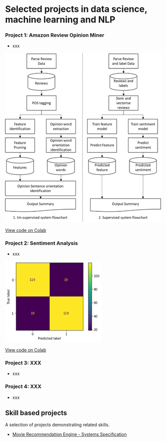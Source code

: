 # Selected projects in data science, machine learning and NLP

### Project 1: Amazon Review Opinion Miner
- xxx

<img src="/assets/img/Opinion_miner2.png?raw=true" />

[View code on Colab](https://colab.research.google.com/drive/1zILnLQoPnLT16piimskrr6zvKRHz2HQu?usp=sharing)


### Project 2: Sentiment Analysis
- xxx

<img src="/assets/img/Sentiment1.png?raw=true" />

[View code on Colab](https://colab.research.google.com/drive/17rThwshyOWZeLRjhbPkgRRnMWI5OqEYF?usp=sharing)

### Project 3: XXX
- xxx

### Project 4: XXX
- xxx

## Skill based projects
A selection of projects demonstrating related skills.
- [Movie Recommendation Engine - Systems Specification](https://drive.google.com/file/d/1DuduY49RAJi62er_lgvw28330Djv2eii/view?usp=drive_link)
